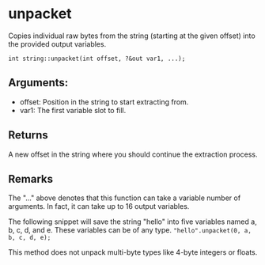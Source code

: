 # unpacket
Copies individual raw bytes from the string (starting at the given offset) into the provided output variables.

`int string::unpacket(int offset, ?&out var1, ...);`

## Arguments:
* offset: Position in the string to start extracting from.
* var1: The first variable slot to fill.

## Returns
A new offset in the string where you should continue the extraction process.

## Remarks
The "..." above denotes that this function can take a variable number of arguments. In fact, it can take up to 16 output variables.

The following snippet will save the string "hello" into five variables named a, b, c, d, and e. These variables can be of any type.
`"hello".unpacket(0, a, b, c, d, e);`

This method does not unpack multi-byte types like 4-byte integers or floats.

